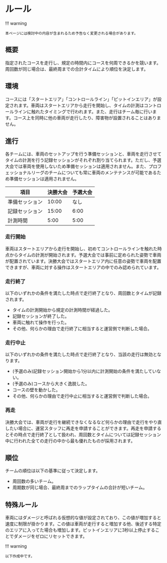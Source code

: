 # ルール

!!! warning

    本ページには検討中の内容が含まれるため予告なく変更される場合があります。

## 概要

指定されたコースを走行し、規定の時間内にコースを何周できるかを競います。周回数が同じ場合は、最終周までの合計タイムにより順位を決定します。

## 環境

コースには「スタートエリア」「コントロールライン」「ピットインエリア」が設定されます。車両はスタートエリアから走行を開始し、タイムの計測はコントロールラインに触れたタイミングで行われます。また、走行はチーム毎に行います。コース上を同時に他の車両が走行したり、障害物が設置されることはありません。

## 進行

各チームには、車両のセットアップを行う準備セッションと、車両を走行させてタイムの計測を行う記録セッションがそれぞれ割り当てられます。ただし、予選大会では車両を使用しないため準備セッションは適用されません。また、プロフェッショナルリーグのチームについても常に車両のメンテナンスが可能であるため準備セッションは適用されません。

| 項目           | 決勝大会 | 予選大会 |
| -------------- | -------- | -------- |
| 準備セッション | 10:00    | なし     |
| 記録セッション | 15:00    | 6:00     |
| 計測時間       | 5:00     | 5:00     |

### 走行開始

車両はスタートエリアから走行を開始し、初めてコントロールラインを触れた時点からタイムの計測が開始されます。予選大会では事前に定められた姿勢で車両が配置されています。決勝大会ではスタートエリア内に任意の姿勢で車両を配置できますが、車両に対する操作はスタートエリアの中でのみ認められています。

### 走行終了

以下のいずれかの条件を満たした時点で走行終了となり、周回数とタイムが記録されます。

- タイムの計測開始から規定の計測時間が経過した。
- 記録セッションが終了した。
- 車両に触れて操作を行った。
- その他、​何らかの理由で走行終了に相当すると運営側で判断した場合。

### 走行中止

以下のいずれかの条件を満たした時点で走行終了となり、当該の走行は無効となります。

- (予選のみ)記録セッション開始から1分以内に計測開始の条件を満たしていない。
- (予選のみ)コースから大きく逸脱した。
- コースの壁を動かした。
- その他、​何らかの理由で走行中止に相当すると運営側で判断した場合。

### 再走

決勝大会では、車両が走行を継続できなくなるなど何らかの理由で走行をやり直したい場合に、運営スタッフに再走を申請することができます。再走を申請するとその時点で走行終了として扱われ、周回数とタイムについては記録セッション中に行われた全ての走行の中から最も優れたものが採用されます。

## 順位

チームの順位は以下の基準に従って決定します。

- 周回数の多いチーム。
- 周期数が同じ場合、​最終周までのラップタイムの合計が短いチーム。

## 特殊ルール

車両にはダメージと呼ばれる仮想的な値が設定されており、この値が増加すると速度に制限が掛かります。この値は車両が走行すると増加する他、後述する特定のエリアに入ってた場合も増加します。ピットインエリアに3秒以上停止することでダメージをゼロにリセットできます。

!!! warning

    以下作成中です。
